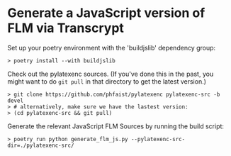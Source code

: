 # Generate a JavaScript version of FLM via Transcrypt

Set up your poetry environment with the 'buildjslib' dependency group:

    > poetry install --with buildjslib

Check out the pylatexenc sources. (If you've done this in the past, you might
want to do `git pull` in that directory to get the latest version.)

    > git clone https://github.com/phfaist/pylatexenc pylatexenc-src -b devel
    > # alternatively, make sure we have the lastest version:
    > (cd pylatexenc-src && git pull)

Generate the relevant JavaScript FLM Sources by running the build script:

    > poetry run python generate_flm_js.py --pylatexenc-src-dir=./pylatexenc-src/

